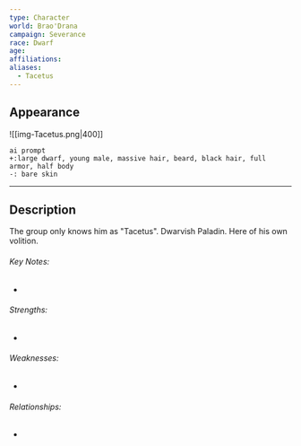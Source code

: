 ```yaml
---
type: Character
world: Brao'Drana
campaign: Severance
race: Dwarf
age: 
affiliations: 
aliases:
  - Tacetus
---
```

## Appearance
![[img-Tacetus.png|400]]
```
ai prompt
+:large dwarf, young male, massive hair, beard, black hair, full armor, half body
-: bare skin
```
---

## Description
The group only knows him as "Tacetus".
Dwarvish Paladin.
Here of his own volition.

###### Key Notes:
- 

###### Strengths:
- 

###### Weaknesses:
- 

###### Relationships:
- 